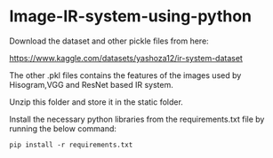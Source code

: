# Image-IR-system-using-python

Download the dataset and other pickle files from here:

https://www.kaggle.com/datasets/yashoza12/ir-system-dataset

The other .pkl files contains the features of the images used by Hisogram,VGG and ResNet based IR system.

Unzip this folder and store it in the static folder. 

Install the necessary python libraries from the requirements.txt file by running the below command:

`pip install -r requirements.txt`

